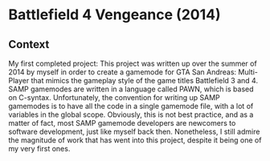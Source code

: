 # Battlefield 4 Vengeance (2014)

## Context

My first completed project: This project was written up over the summer of 2014 by myself in order to create a gamemode for GTA San Andreas: Multi-Player that mimics the gameplay style of the game titles Battlefield 3 and 4. SAMP gamemodes are written in a language called PAWN, which is based on C-syntax. Unfortunately, the convention for writing up SAMP gamemodes is to have all the code in a single gamemode file, with a lot of variables in the global scope. Obviously, this is not best practice, and as a matter of fact, most SAMP gamemode developers are newcomers to software development, just like myself back then. Nonetheless, I still admire the magnitude of work that has went into this project, despite it being one of my very first ones.
